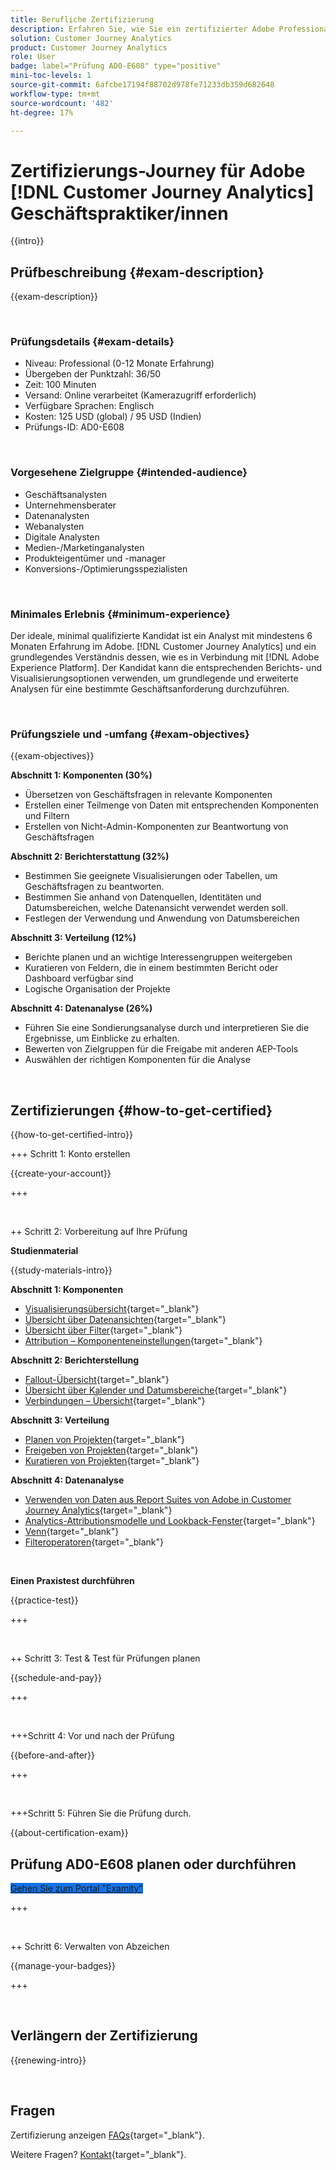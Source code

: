 ```yaml
---
title: Berufliche Zertifizierung
description: Erfahren Sie, wie Sie ein zertifizierter Adobe Professional werden. [!DNL Customer Journey Analytics]
solution: Customer Journey Analytics
product: Customer Journey Analytics
role: User
badge: label="Prüfung AD0-E608" type="positive"
mini-toc-levels: 1
source-git-commit: 6afcbe17194f88702d978fe71233db359d682648
workflow-type: tm+mt
source-wordcount: '482'
ht-degree: 17%

---
```


# Zertifizierungs-Journey für Adobe [!DNL Customer Journey Analytics] Geschäftspraktiker/innen

{{intro}}

## Prüfbeschreibung {#exam-description}

{{exam-description}}

<br>

### Prüfungsdetails {#exam-details}

* Niveau: Professional (0-12 Monate Erfahrung)
* Übergeben der Punktzahl: 36/50
* Zeit: 100 Minuten
* Versand: Online verarbeitet (Kamerazugriff erforderlich)
* Verfügbare Sprachen: Englisch
* Kosten: 125 USD (global) / 95 USD (Indien)
* Prüfungs-ID: AD0-E608

<br>

### Vorgesehene Zielgruppe {#intended-audience}

* Geschäftsanalysten
* Unternehmensberater
* Datenanalysten
* Webanalysten
* Digitale Analysten
* Medien-/Marketinganalysten
* Produkteigentümer und -manager
* Konversions-/Optimierungsspezialisten

<br>

### Minimales Erlebnis {#minimum-experience}

Der ideale, minimal qualifizierte Kandidat ist ein Analyst mit mindestens 6 Monaten Erfahrung im Adobe. [!DNL Customer Journey Analytics] und ein grundlegendes Verständnis dessen, wie es in Verbindung mit [!DNL Adobe Experience Platform]. Der Kandidat kann die entsprechenden Berichts- und Visualisierungsoptionen verwenden, um grundlegende und erweiterte Analysen für eine bestimmte Geschäftsanforderung durchzuführen.

<br>

### Prüfungsziele und -umfang {#exam-objectives}

{{exam-objectives}}

**Abschnitt 1: Komponenten (30%)**

* Übersetzen von Geschäftsfragen in relevante Komponenten
* Erstellen einer Teilmenge von Daten mit entsprechenden Komponenten und Filtern
* Erstellen von Nicht-Admin-Komponenten zur Beantwortung von Geschäftsfragen

**Abschnitt 2: Berichterstattung (32%)**

* Bestimmen Sie geeignete Visualisierungen oder Tabellen, um Geschäftsfragen zu beantworten.
* Bestimmen Sie anhand von Datenquellen, Identitäten und Datumsbereichen, welche Datenansicht verwendet werden soll.
* Festlegen der Verwendung und Anwendung von Datumsbereichen

**Abschnitt 3: Verteilung (12%)**

* Berichte planen und an wichtige Interessengruppen weitergeben
* Kuratieren von Feldern, die in einem bestimmten Bericht oder Dashboard verfügbar sind
* Logische Organisation der Projekte

**Abschnitt 4: Datenanalyse (26%)**

* Führen Sie eine Sondierungsanalyse durch und interpretieren Sie die Ergebnisse, um Einblicke zu erhalten.
* Bewerten von Zielgruppen für die Freigabe mit anderen AEP-Tools
* Auswählen der richtigen Komponenten für die Analyse

<br>

## Zertifizierungen {#how-to-get-certified}

{{how-to-get-certified-intro}}

+++ Schritt 1: Konto erstellen

{{create-your-account}}

+++

<br>

++ Schritt 2: Vorbereitung auf Ihre Prüfung

**Studienmaterial**

{{study-materials-intro}}

**Abschnitt 1: Komponenten**

* [Visualisierungsübersicht](https://experienceleague.adobe.com/docs/analytics-platform/using/cja-workspace/visualizations/freeform-analysis-visualizations.html){target="_blank"}
* [Übersicht über Datenansichten](https://experienceleague.adobe.com/docs/analytics-platform/using/cja-dataviews/data-views.html?lang=de){target="_blank"}
* [Übersicht über Filter](https://experienceleague.adobe.com/docs/analytics-platform/using/cja-components/cja-filters/filters-overview.html?lang=de){target="_blank"}
* [ Attribution – Komponenteneinstellungen](https://experienceleague.adobe.com/docs/analytics-platform/using/cja-dataviews/component-settings/attribution.html){target="_blank"}

**Abschnitt 2: Berichterstellung**

* [Fallout-Übersicht](https://experienceleague.adobe.com/docs/analytics-platform/using/cja-workspace/visualizations/fallout/fallout-flow.html){target="_blank"}
* [Übersicht über Kalender und Datumsbereiche](https://experienceleague.adobe.com/docs/analytics-platform/using/cja-components/cja-date-ranges/calendar.html){target="_blank"}
* [Verbindungen – Übersicht](https://experienceleague.adobe.com/docs/analytics-platform/using/cja-connections/overview.html?lang=de){target="_blank"}

**Abschnitt 3: Verteilung**

* [Planen von Projekten](https://experienceleague.adobe.com/docs/analytics-platform/using/cja-workspace/curate-share/t-schedule-report.html?lang=de){target="_blank"}
* [Freigeben von Projekten](https://experienceleague.adobe.com/docs/analytics-platform/using/cja-workspace/curate-share/share-projects.html?lang=de){target="_blank"}
* [Kuratieren von Projekten](https://experienceleague.adobe.com/docs/analytics-platform/using/cja-workspace/curate-share/curate.html){target="_blank"}

**Abschnitt 4: Datenanalyse**

* [Verwenden von Daten aus Report Suites von Adobe in Customer Journey Analytics](https://experienceleague.adobe.com/docs/analytics-platform/using/compare-aa-cja/cja-aa-comparison/aa-data-in-cja.html){target="_blank"}
* [Analytics-Attributionsmodelle und Lookback-Fenster](https://experienceleague.adobe.com/docs/analytics/analyze/analysis-workspace/attribution/models.html?lang=en%22%3ehttps://experienceleague.adobe.com/docs/analytics/analyze/analysis-workspace/attribution/models.html){target="_blank"}
* [Venn](https://experienceleague.adobe.com/docs/analytics/analyze/analysis-workspace/visualizations/venn.html?lang=de){target="_blank"}
* [Filteroperatoren](https://experienceleague.adobe.com/docs/analytics-platform/using/cja-components/cja-filters/operators.html){target="_blank"}

<br>

**Einen Praxistest durchführen**

{{practice-test}}

+++

<br>

++ Schritt 3: Test &amp; Test für Prüfungen planen

{{schedule-and-pay}}

+++

<br>

+++Schritt 4: Vor und nach der Prüfung

{{before-and-after}}

+++

<br>

+++Schritt 5: Führen Sie die Prüfung durch.

{{about-certification-exam}}

## Prüfung AD0-E608 planen oder durchführen

<a href="https://www.certmetrics.com/adobe/candidate/examity_sso.aspx?eid=AD0-E608" target="_blank" class="spectrum-Button spectrum-Button--fill spectrum-Button--accent spectrum-Button--sizeM is-margin-bottom-big-big at-element-click-tracking" style="background-color:#1473E6">

<span class="spectrum-Button-label has-no-wrap">
   Gehen Sie zum Portal "Examity"
</span>
</a>

+++

<br>

++ Schritt 6: Verwalten von Abzeichen

{{manage-your-badges}}

+++

<br>

## Verlängern der Zertifizierung

{{renewing-intro}}

<br>

## Fragen

Zertifizierung anzeigen [FAQs](https://experienceleague.adobe.com/docs/certification/certification/faq.html){target="_blank"}.

Weitere Fragen? [Kontakt](mailto:certif@adobe.com){target="_blank"}.
